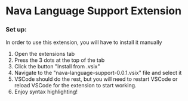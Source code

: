 # Nava Language Support Extension

### Set up:
In order to use this extension, you will have to install it manually
1. Open the extensions tab
2. Press the 3 dots at the top of the tab
3. Click the button "Install from .vsix"
4. Navigate to the "nava-language-support-0.0.1.vsix" file and select it
5. VSCode should do the rest, but you will need to restart VSCode or reload VSCode for the extension to start working.
6. Enjoy syntax highlighting!